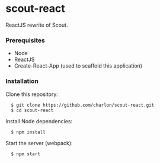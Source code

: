 # scout-react
ReactJS rewrite of Scout.

### Prerequisites
* Node
* ReactJS
* Create-React-App (used to scaffold this application)

### Installation

Clone this repository:
```
  $ git clone https://github.com/charlon/scout-react.git
  $ cd scout-react
```

Install Node dependencies:
```
  $ npm install
```
Start the server (webpack):
```
  $ npm start
```
